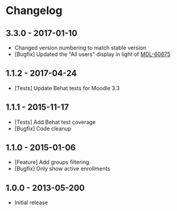 # Changelog

## 3.3.0 - 2017-01-10

- Changed version numbering to match stable version
- [Bugfix] Updated the "All users" display in light of [MDL-60675](https://tracker.moodle.org/browse/MDL-60675)

## 1.1.2 - 2017-04-24

- [Tests] Update Behat tests for Moodle 3.3

## 1.1.1 - 2015-11-17

- [Tests] Add Behat test coverage
- [Bugfix] Code cleanup

## 1.1.0 - 2015-01-06

- [Feature] Add groups filtering
- [Bugfix] Only show active enrollments

## 1.0.0 - 2013-05-200

- Initial release